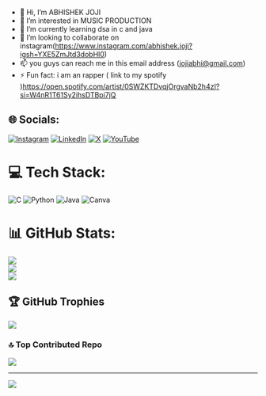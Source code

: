 - 👋 Hi, I’m ABHISHEK JOJI
- 👀 I’m interested in MUSIC PRODUCTION
- 🌱 I’m currently learning dsa in c and java
- 💞️ I’m looking to collaborate on instagram(https://www.instagram.com/abhishek.joji?igsh=YXE5ZmJtd3dobHl0)
- 📫 you guys can reach me in this email address (jojiabhi@gmail.com)
- ⚡ Fun fact: i am an rapper ( link to my spotify )https://open.spotify.com/artist/0SWZKTDvqjOrgvaNb2h4zI?si=W4nR1T61Sy2ihsDTBpi7jQ

## 🌐 Socials:
[![Instagram](https://img.shields.io/badge/Instagram-%23E4405F.svg?logo=Instagram&logoColor=white)](https://instagram.com/https://www.instagram.com/abhishek.joji?igsh=YXE5ZmJtd3dobHl0) [![LinkedIn](https://img.shields.io/badge/LinkedIn-%230077B5.svg?logo=linkedin&logoColor=white)](https://linkedin.com/in/https://www.linkedin.com/in/abhishek-joji-239633290?utm_source=share&utm_campaign=share_via&utm_content=profile&utm_medium=android_app) [![X](https://img.shields.io/badge/X-black.svg?logo=X&logoColor=white)](https://x.com/https://x.com/AJ26west?t=-s1hR2H7LJpUu4R6RTPAQw&s=09) [![YouTube](https://img.shields.io/badge/YouTube-%23FF0000.svg?logo=YouTube&logoColor=white)](https://youtube.com/@https://www.youtube.com/@AJ-26west) 

# 💻 Tech Stack:
![C](https://img.shields.io/badge/c-%2300599C.svg?style=for-the-badge&logo=c&logoColor=white) ![Python](https://img.shields.io/badge/python-3670A0?style=for-the-badge&logo=python&logoColor=ffdd54) ![Java](https://img.shields.io/badge/java-%23ED8B00.svg?style=for-the-badge&logo=openjdk&logoColor=white) ![Canva](https://img.shields.io/badge/Canva-%2300C4CC.svg?style=for-the-badge&logo=Canva&logoColor=white)
# 📊 GitHub Stats:
![](https://github-readme-stats.vercel.app/api?username=AJ26WEST&theme=dark&hide_border=false&include_all_commits=false&count_private=false)<br/>
![](https://github-readme-streak-stats.herokuapp.com/?user=AJ26WEST&theme=dark&hide_border=false)<br/>
![](https://github-readme-stats.vercel.app/api/top-langs/?username=AJ26WEST&theme=dark&hide_border=false&include_all_commits=false&count_private=false&layout=compact)

## 🏆 GitHub Trophies
![](https://github-profile-trophy.vercel.app/?username=AJ26WEST&theme=radical&no-frame=false&no-bg=true&margin-w=4)

### 🔝 Top Contributed Repo
![](https://github-contributor-stats.vercel.app/api?username=AJ26WEST&limit=5&theme=dark&combine_all_yearly_contributions=true)

---
[![](https://visitcount.itsvg.in/api?id=AJ26WEST&icon=0&color=0)](https://visitcount.itsvg.in)

<!-- Proudly created with GPRM ( https://gprm.itsvg.in ) -->
